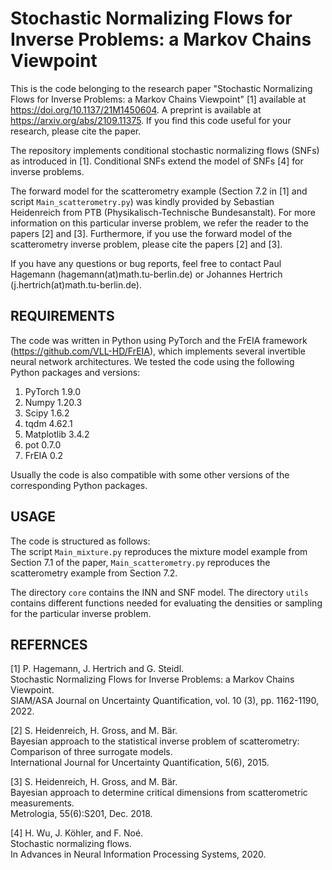 # Stochastic Normalizing Flows for Inverse Problems: a Markov Chains Viewpoint

This is the code belonging to the research paper "Stochastic Normalizing Flows for Inverse Problems: a Markov Chains Viewpoint" [1] available at https://doi.org/10.1137/21M1450604.
A preprint is available at https://arxiv.org/abs/2109.11375.  If you find this code useful for your research, please cite the paper.  

The repository implements conditional stochastic normalizing flows (SNFs) as introduced in [1]. Conditional SNFs extend the model of SNFs [4] for inverse problems.  

The forward model for the scatterometry example (Section 7.2 in [1] and script `Main_scatterometry.py`) was kindly provided by Sebastian Heidenreich from PTB (Physikalisch-Technische Bundesanstalt). 
For more information on this particular inverse problem, we refer the reader to the papers [2] and [3].
Furthermore, if you use the forward model of the scatterometry inverse problem, please cite the papers [2] and [3]. 

If you have any questions or bug reports, feel free to contact Paul Hagemann (hagemann(at)math.tu-berlin.de) or Johannes Hertrich (j.hertrich(at)math.tu-berlin.de).

## REQUIREMENTS

The code was written in Python using PyTorch and the FrEIA framework (https://github.com/VLL-HD/FrEIA), which implements several invertible neural network architectures. We tested the code using the following Python packages and versions:

1. PyTorch 1.9.0  
2. Numpy 1.20.3
3. Scipy 1.6.2
4. tqdm 4.62.1
5. Matplotlib 3.4.2
6. pot 0.7.0
7. FrEIA 0.2

Usually the code is also compatible with some other versions of the corresponding Python packages.

## USAGE

The code is structured as follows:  
The script `Main_mixture.py` reproduces the mixture model example from Section 7.1 of the paper, `Main_scatterometry.py` reproduces the scatterometry example from Section 7.2.  

The directory `core` contains the INN and SNF model. The directory `utils` contains different functions needed for evaluating the densities or sampling for the particular inverse problem. 


## REFERNCES

[1] P. Hagemann, J. Hertrich and G. Steidl.  
Stochastic Normalizing Flows for Inverse Problems: a Markov Chains Viewpoint.  
SIAM/ASA Journal on Uncertainty Quantification, vol. 10 (3), pp. 1162-1190, 2022.  

[2] S. Heidenreich, H. Gross, and M. Bär.  
Bayesian approach to the statistical inverse problem of scatterometry: Comparison of three surrogate models.  
International Journal for Uncertainty Quantification, 5(6), 2015.  

[3] S. Heidenreich, H. Gross, and M. Bär.  
Bayesian approach to determine critical dimensions from scatterometric measurements.  
Metrologia, 55(6):S201, Dec. 2018.

[4] H. Wu, J. Köhler, and F. Noé.  
Stochastic normalizing flows.  
In Advances in Neural Information Processing Systems, 2020.
